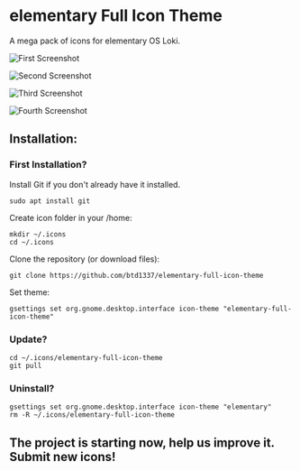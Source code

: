 # elementary Full Icon Theme

A mega pack of icons for elementary OS Loki.

![First Screenshot](https://raw.githubusercontent.com/btd1337/elementary-full-icon-theme/master/preview/img1.jpeg)  

![Second Screenshot](https://raw.githubusercontent.com/btd1337/elementary-full-icon-theme/master/preview/img2.jpeg)

![Third Screenshot](https://raw.githubusercontent.com/btd1337/elementary-full-icon-theme/master/preview/img3.png)

![Fourth Screenshot](https://raw.githubusercontent.com/btd1337/elementary-full-icon-theme/master/preview/img3.png)  

## Installation:

### First Installation?

Install Git if you don't already have it installed.

    sudo apt install git

Create icon folder in your /home:  

    mkdir ~/.icons
    cd ~/.icons

Clone the repository (or download files):  

    git clone https://github.com/btd1337/elementary-full-icon-theme

Set theme:  

    gsettings set org.gnome.desktop.interface icon-theme "elementary-full-icon-theme"

### Update?

    cd ~/.icons/elementary-full-icon-theme
    git pull

### Uninstall?

    gsettings set org.gnome.desktop.interface icon-theme "elementary"
    rm -R ~/.icons/elementary-full-icon-theme

## The project is starting now, help us improve it. Submit new icons!
